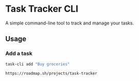 # Task Tracker CLI

A simple command-line tool to track and manage your tasks.

## Usage

### Add a task
```bash
task-cli add "Buy groceries"

https://roadmap.sh/projects/task-tracker